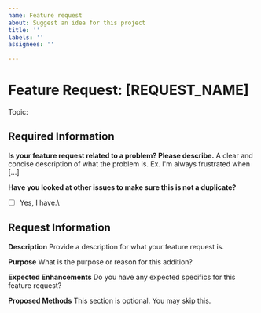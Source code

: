 ```yaml
---
name: Feature request
about: Suggest an idea for this project
title: ''
labels: ''
assignees: ''

---
```

# Feature Request: [REQUEST_NAME]
Topic:

## Required Information

**Is your feature request related to a problem? Please describe.**
A clear and concise description of what the problem is. Ex. I'm always frustrated when [...]

**Have you looked at other issues to make sure this is not a duplicate?**
- [ ] Yes, I have.\

## Request Information

**Description**
Provide a description for what your feature request is.

**Purpose**
What is the purpose or reason for this addition?

**Expected Enhancements**
Do you have any expected specifics for this feature request?

**Proposed Methods**
This section is optional. You may skip this.
